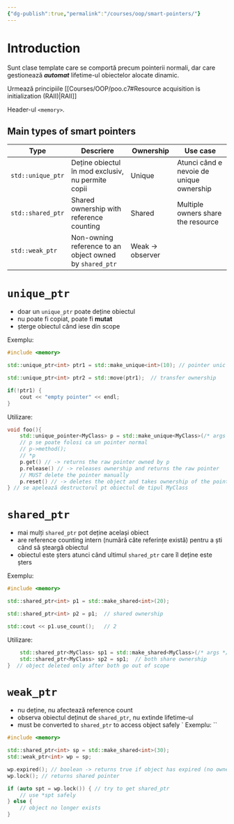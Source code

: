 ```yaml
---
{"dg-publish":true,"permalink":"/courses/oop/smart-pointers/"}
---
```


# Introduction 

Sunt clase template care se comportă precum pointerii normali, dar care gestionează ***automat*** lifetime-ul obiectelor alocate dinamic. 

Urmează principiile [[Courses/OOP/poo.c7#Resource acquisition is initialization (RAII)\|RAII]]

Header-ul `<memory>`.

## Main types of smart pointers


| Type              | Descriere                                               | Ownership        | Use case                                 |
| ----------------- | ------------------------------------------------------- | ---------------- | ---------------------------------------- |
| `std::unique_ptr` | Deține obiectul în mod exclusiv, nu permite copii       | Unique           | Atunci când e nevoie de unique ownership |
| `std::shared_ptr` | Shared ownership with reference counting                | Shared           | Multiple owners share the resource       |
| `std::weak_ptr`   | Non-owning reference to an object owned by `shared_ptr` | Weak -> observer |                                          |
# `unique_ptr`

- doar un `unique_ptr` poate deține obiectul 
- nu poate fi copiat, poate fi **mutat**
- șterge obiectul când iese din scope 

Exemplu: 

```cpp
#include <memory>

std::unique_ptr<int> ptr1 = std::make_unique<int>(10); // pointer unic pt int(10)

std::unique_ptr<int> ptr2 = std::move(ptr1);  // transfer ownership

if(!ptr1) {
    cout << "empty pointer" << endl;
}
```

Utilizare:

```cpp
void foo(){
	std::unique_pointer<MyClass> p = std::make_unique<MyClass>(/* args */);
	// p se poate folosi ca un pointer normal 
	// p->method();
	// *p
	p.get() // -> returns the raw pointer owned by p
	p.release() // -> releases ownership and returns the raw pointer
	// MUST delete the pointer manually 
	p.reset() // -> deletes the object and takes ownership of the pointer
} // se apelează destructorul pt obiectul de tipul MyClass
```

# `shared_ptr`

- mai mulți `shared_ptr` pot deține același obiect 
- are reference counting intern (numără câte referințe există) pentru a ști când să șteargă obiectul 
- obiectul este șters atunci când ultimul `shared_ptr` care îl deține este șters 

Exemplu:

```cpp
#include <memory>

std::shared_ptr<int> p1 = std::make_shared<int>(20);

std::shared_ptr<int> p2 = p1;  // shared ownership

std::cout << p1.use_count();   // 2

```

Utilizare:

```cpp
    std::shared_ptr<MyClass> sp1 = std::make_shared<MyClass>(/* args */);
    std::shared_ptr<MyClass> sp2 = sp1;  // both share ownership
}  // object deleted only after both go out of scope
```

# `weak_ptr`

- nu deține, nu afectează reference count 
- observa obiectul deținut de `shared_ptr`, nu extinde lifetime-ul
- must be converted to `shared_ptr` to access object safely
`
Exemplu: 
``
```cpp
#include <memory>

std::shared_ptr<int> sp = std::make_shared<int>(30);
std::weak_ptr<int> wp = sp;

wp.expired(); // boolean -> returns true if object has expired (no owners)
wp.lock(); // returns shared pointer

if (auto spt = wp.lock()) { // try to get shared_ptr
    // use *spt safely
} else {
    // object no longer exists
}
```
